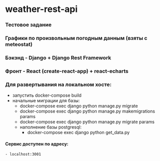 # weather-rest-api
### Тестовое задание
### Графики по произвольным погодным данным (взяты с meteostat)
### Бэкэнд - Django + Django Rest Framework
### Фронт - React (create-react-app) + react-echarts
### Для развертывания на локальном хосте:
* запустить docker-compose build
* начальные миграции для базы: 
  * docker-compose exec django python manage.py migrate
  * docker-compose exec django python manage.py makemigrations params
  * docker-compose exec django python manage.py migrate params
  * наполнение базы postgresql:
    * docker-compose exec django python get_data.py
#### Сервис доступен по адресу: 
    - localhost:3001

